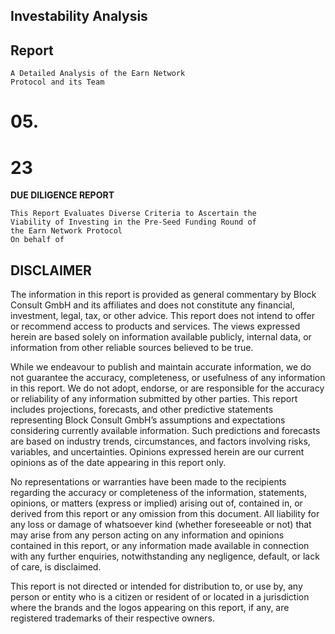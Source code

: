## Investability Analysis

## Report

```
A Detailed Analysis of the Earn Network
Protocol and its Team
```
# 05.

# 23

**DUE DILIGENCE REPORT**

```
This Report Evaluates Diverse Criteria to Ascertain the
Viability of Investing in the Pre-Seed Funding Round of
the Earn Network Protocol
On behalf of
```

## DISCLAIMER

The information in this report is provided as general commentary by Block Consult GmbH
and its affiliates and does not constitute any financial, investment, legal, tax, or other advice.
This report does not intend to offer or recommend access to products and services. The
views expressed herein are based solely on information available publicly, internal data, or
information from other reliable sources believed to be true.

While we endeavour to publish and maintain accurate information, we do not guarantee the
accuracy, completeness, or usefulness of any information in this report. We do not adopt,
endorse, or are responsible for the accuracy or reliability of any information submitted by
other parties. This report includes projections, forecasts, and other predictive statements
representing Block Consult GmbH’s assumptions and expectations considering currently
available information. Such predictions and forecasts are based on industry trends,
circumstances, and factors involving risks, variables, and uncertainties. Opinions expressed
herein are our current opinions as of the date appearing in this report only.

No representations or warranties have been made to the recipients regarding the accuracy
or completeness of the information, statements, opinions, or matters (express or implied)
arising out of, contained in, or derived from this report or any omission from this document.
All liability for any loss or damage of whatsoever kind (whether foreseeable or not) that may
arise from any person acting on any information and opinions contained in this report, or any
information made available in connection with any further enquiries, notwithstanding any
negligence, default, or lack of care, is disclaimed.

This report is not directed or intended for distribution to, or use by, any person or entity who
is a citizen or resident of or located in a jurisdiction where the brands and the logos
appearing on this report, if any, are registered trademarks of their respective owners.
